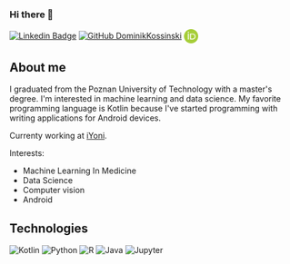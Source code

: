 ### Hi there 👋
[![Linkedin Badge](https://img.shields.io/badge/-Dominik%20Kossinski-blue?style=flat-square&logo=Linkedin&logoColor=white&link=https://www.linkedin.com/in/dominik-kossinski/)](https://www.linkedin.com/in/dominik-kossinski/)
[![GitHub DominikKossinski](https://img.shields.io/github/followers/DominikKossinski?label=follow&style=social)](https://github.com/DominikKossinski)
<a  href="https://orcid.org/0000-0003-2321-3677"><img style="vertical-align:middle" src="assets/ORCIDiD_icon128x128.png" width="25" height="25"/></a>

## About me

I graduated from the Poznan University of Technology with a master's degree. I'm interested in machine learning and data science. My favorite programming language is Kotlin because I've started programming with writing applications for Android devices.

Currenty working at [iYoni](https://iyoni.app).

Interests:
- Machine Learning In Medicine
- Data Science
- Computer vision
- Android

## Technologies

![Kotlin](https://img.shields.io/static/v1?label=&message=Kotlin&color=A0A0A0&logo=kotlin&logoColor=FFFFFF)
![Python](https://img.shields.io/static/v1?label=&message=Python&color=A0A0A0&logo=python&logoColor=FFFFFF)
![R](https://img.shields.io/static/v1?label=&message=R&color=A0A0A0&logo=r&logoColor=FFFFFF)
![Java](https://img.shields.io/static/v1?label=&message=Java&color=A0A0A0&logo=java&logoColor=FFFFFF)
![Jupyter](https://img.shields.io/static/v1?label=&message=Jupyter&color=A0A0A0&logo=jupyter&logoColor=FFFFFF)

<!--
**DominikKossinski/DominikKossinski** is a ✨ _special_ ✨ repository because its `README.md` (this file) appears on your GitHub profile.

Here are some ideas to get you started:

- 🔭 I’m currently working on ...
- 🌱 I’m currently learning ...
- 👯 I’m looking to collaborate on ...
- 🤔 I’m looking for help with ...
- 💬 Ask me about ...
- 📫 How to reach me: ...
- 😄 Pronouns: ...
- ⚡ Fun fact: ...
-->
